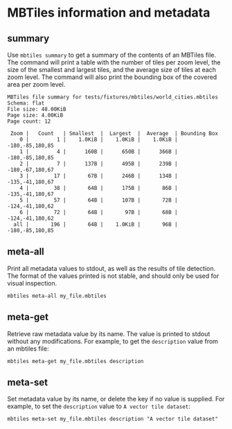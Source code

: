 # MBTiles information and metadata

## summary
Use `mbtiles summary` to get a summary of the contents of an MBTiles file. The command will print a table with the number of tiles per zoom level, the size of the smallest and largest tiles, and the average size of tiles at each zoom level. The command will also print the bounding box of the covered area per zoom level.

```shell
MBTiles file summary for tests/fixtures/mbtiles/world_cities.mbtiles
Schema: flat
File size: 48.00KiB
Page size: 4.00KiB
Page count: 12

 Zoom |   Count   | Smallest  |  Largest  |  Average  | Bounding Box
    0 |         1 |    1.0KiB |    1.0KiB |    1.0KiB | -180,-85,180,85
    1 |         4 |      160B |      650B |      366B | -180,-85,180,85
    2 |         7 |      137B |      495B |      239B | -180,-67,180,67
    3 |        17 |       67B |      246B |      134B | -135,-41,180,67
    4 |        38 |       64B |      175B |       86B | -135,-41,180,67
    5 |        57 |       64B |      107B |       72B | -124,-41,180,62
    6 |        72 |       64B |       97B |       68B | -124,-41,180,62
  all |       196 |       64B |    1.0KiB |       96B | -180,-85,180,85
```

## meta-all
Print all metadata values to stdout, as well as the results of tile detection. The format of the values printed is not stable, and should only be used for visual inspection.

```shell
mbtiles meta-all my_file.mbtiles
```

## meta-get
Retrieve raw metadata value by its name. The value is printed to stdout without any modifications.  For example, to get the `description` value from an mbtiles file:

```shell
mbtiles meta-get my_file.mbtiles description
```

## meta-set
Set metadata value by its name, or delete the key if no value is supplied. For example, to set the `description` value to `A vector tile dataset`:

```shell
mbtiles meta-set my_file.mbtiles description "A vector tile dataset"
```
